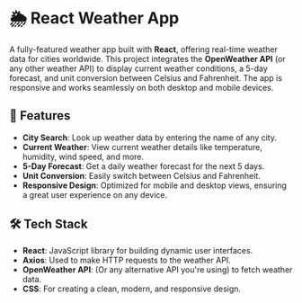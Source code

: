 # 🌦️ React Weather App

A fully-featured weather app built with **React**, offering real-time weather data for cities worldwide. This project integrates the **OpenWeather API** (or any other weather API) to display current weather conditions, a 5-day forecast, and unit conversion between Celsius and Fahrenheit. The app is responsive and works seamlessly on both desktop and mobile devices.

## 🚀 Features
- **City Search**: Look up weather data by entering the name of any city.
- **Current Weather**: View current weather details like temperature, humidity, wind speed, and more.
- **5-Day Forecast**: Get a daily weather forecast for the next 5 days.
- **Unit Conversion**: Easily switch between Celsius and Fahrenheit.
- **Responsive Design**: Optimized for mobile and desktop views, ensuring a great user experience on any device.

## 🛠️ Tech Stack
- **React**: JavaScript library for building dynamic user interfaces.
- **Axios**: Used to make HTTP requests to the weather API.
- **OpenWeather API**: (Or any alternative API you're using) to fetch weather data.
- **CSS**: For creating a clean, modern, and responsive design.
